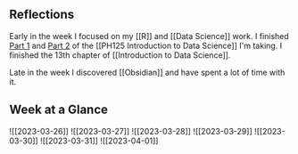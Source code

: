 ## Reflections

Early in the week I focused on my [[R]]  and [[Data Science]] work. I finished [Part 1](https://learning.edx.org/course/course-v1:HarvardX+PH125.1x+3T2022/home) and [Part 2](https://learning.edx.org/course/course-v1:HarvardX+PH125.2x+3T2022/home) of the [[PH125 Introduction to Data Science]]  I'm taking. I finished the 13th chapter of [[Introduction to Data Science]].

Late in the week I discovered [[Obsidian]] and have spent a lot of time with it.

## Week at a Glance

![[2023-03-26]]
![[2023-03-27]]
![[2023-03-28]]
![[2023-03-29]]
![[2023-03-30]]
![[2023-03-31]]
![[2023-04-01]]